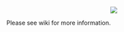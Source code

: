 <p align="center">
  <img src="https://github.com/snakes-in-the-box/see-snake/blob/master/logo.png">
</p>

Please see wiki for more information.
